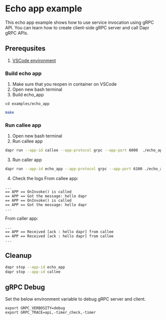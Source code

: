 # Echo app example

This echo app example shows how to use service invocation using gRPC API. You can learn how to create client-side gRPC server and call Dapr gRPC APIs.

## Prerequsites

1. [VSCode environment](../../README.md)

### Build echo app
1. Make sure that you reopen in container on VSCode
2. Open new bash terminal
3. Build echo_app

```
cd examples/echo_app
```

<!-- STEP
name: Build example
-->

```bash
make
```

<!-- END_STEP -->

### Run callee app

1. Open new bash terminal
2. Run callee app

<!-- STEP
name: Run callee
expected_stdout_lines:
  - '== APP == OnInvoke() is called'
  - '== APP == Got the message: hello dapr'
background: true
sleep: 5 
-->

```bash
dapr run --app-id callee --app-protocol grpc --app-port 6000  ./echo_app callee 6000
```

<!-- END_STEP -->

3. Run caller app

<!-- STEP
name: Run caller
expected_stdout_lines:
  - "== APP == Call echo method to callee"
  - "== APP == Received [ack : hello dapr] from callee"
background: true
sleep: 5 
-->

```bash
dapr run --app-id echo_app --app-protocol grpc --app-port 6100 ./echo_app caller 6100 callee
```

<!-- END_STEP -->

4. Check the logs
From callee app:
```
...
== APP == OnInvoke() is called
== APP == Got the message: hello dapr
== APP == OnInvoke() is called
== APP == Got the message: hello dapr
...
```

From caller app:
```
...
== APP == Received [ack : hello dapr] from callee
== APP == Received [ack : hello dapr] from callee
...
```

## Cleanup

<!-- STEP
expected_stdout_lines: 
  - '✅  app stopped successfully: echo_app'
  - '✅  app stopped successfully: callee'
expected_stderr_lines:
name: Shutdown dapr
-->

```bash
dapr stop --app-id echo_app
dapr stop --app-id callee
```

<!-- END_STEP -->

## gRPC Debug

Set the below environment variable to debug gRPC server and client.

```
export GRPC_VERBOSITY=debug 
export GRPC_TRACE=api,-timer_check,-timer
```
